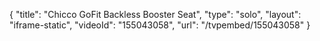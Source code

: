 {
    "title": "Chicco GoFit Backless Booster Seat",
    "type": "solo",
    "layout": "iframe-static",
    "videoId": "155043058",
    "url": "\/tvpembed\/155043058"
}